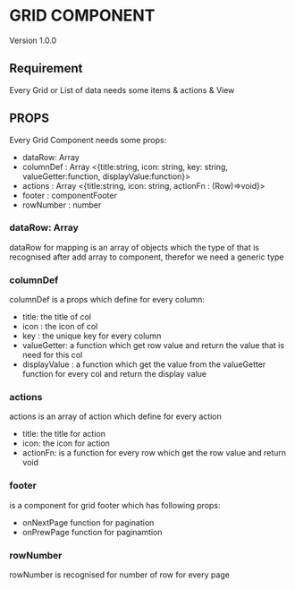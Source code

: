   # GRID COMPONENT
   Version 1.0.0

  ## Requirement
  Every Grid or List of data needs some items & actions & View

  ## PROPS
  Every Grid Component needs some props:  
  - dataRow: Array<T>
  - columnDef : Array <{title:string, icon: string, key: string, valueGetter:function, displayValue:function}>
  - actions : Array <{title:string, icon: string, actionFn : (Row)=>void}>
  - footer : componentFooter
  - rowNumber : number
  
  ### dataRow: Array<T>
  dataRow for mapping is an array of objects which the type of that is recognised after add array to component, therefor we need  a generic type

  ### columnDef 
  columnDef is a props which define for every column:
  - title: the title of col
  - icon : the icon of col
  - key : the unique key for every column
  - valueGetter: a function which get row value and return the value that is need for this col
  - displayValue : a function which get the value from the valueGetter function for every col and return the display value

  ### actions 
  actions is an array of action which define for every action
  - title: the title for action
  - icon: the icon for action
  - actionFn: is a function for every row which get the row value and return void

  ### footer
  is a component for grid footer which has following props:
  - onNextPage function for pagination
  - onPrewPage function for paginamtion

  ### rowNumber
  rowNumber is recognised for number of row for every page